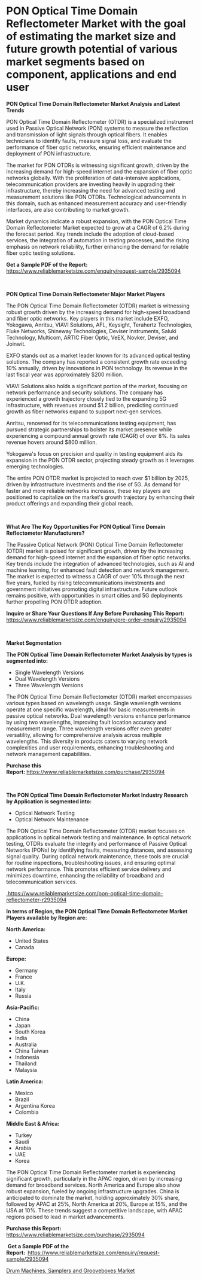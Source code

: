 <p><h1>PON Optical Time Domain Reflectometer Market with the goal of estimating the market size and future growth potential of various market segments based on component, applications and end user</h1></p><p><strong>PON Optical Time Domain Reflectometer Market Analysis and Latest Trends</strong></p>
<p><p>PON Optical Time Domain Reflectometer (OTDR) is a specialized instrument used in Passive Optical Network (PON) systems to measure the reflection and transmission of light signals through optical fibers. It enables technicians to identify faults, measure signal loss, and evaluate the performance of fiber optic networks, ensuring efficient maintenance and deployment of PON infrastructure.</p><p>The market for PON OTDRs is witnessing significant growth, driven by the increasing demand for high-speed internet and the expansion of fiber optic networks globally. With the proliferation of data-intensive applications, telecommunication providers are investing heavily in upgrading their infrastructure, thereby increasing the need for advanced testing and measurement solutions like PON OTDRs. Technological advancements in this domain, such as enhanced measurement accuracy and user-friendly interfaces, are also contributing to market growth.</p><p>Market dynamics indicate a robust expansion, with the PON Optical Time Domain Reflectometer Market expected to grow at a CAGR of 6.2% during the forecast period. Key trends include the adoption of cloud-based services, the integration of automation in testing processes, and the rising emphasis on network reliability, further enhancing the demand for reliable fiber optic testing solutions.</p></p>
<p><strong>Get a Sample PDF of the Report:&nbsp;</strong> <a href="https://www.reliablemarketsize.com/enquiry/request-sample/2935094?utm_campaign=2393&utm_medium=2&utm_source=Github&utm_content=ia&utm_term=14032025&utm_id=pon-optical-time-domain-reflectometer">https://www.reliablemarketsize.com/enquiry/request-sample/2935094</a></p>
<p>&nbsp;</p>
<p><strong>PON Optical Time Domain Reflectometer Major Market Players</strong></p>
<p><p>The PON Optical Time Domain Reflectometer (OTDR) market is witnessing robust growth driven by the increasing demand for high-speed broadband and fiber optic networks. Key players in this market include EXFO, Yokogawa, Anritsu, VIAVI Solutions, AFL, Keysight, Terahertz Technologies, Fluke Networks, Shineway Technologies, Deviser Instruments, Saluki Technology, Multicom, ARTIC Fiber Optic, VeEX, Novker, Deviser, and Joinwit.</p><p>EXFO stands out as a market leader known for its advanced optical testing solutions. The company has reported a consistent growth rate exceeding 10% annually, driven by innovations in PON technology. Its revenue in the last fiscal year was approximately $200 million.</p><p>VIAVI Solutions also holds a significant portion of the market, focusing on network performance and security solutions. The company has experienced a growth trajectory closely tied to the expanding 5G infrastructure, with revenues around $1.2 billion, predicting continued growth as fiber networks expand to support next-gen services.</p><p>Anritsu, renowned for its telecommunications testing equipment, has pursued strategic partnerships to bolster its market presence while experiencing a compound annual growth rate (CAGR) of over 8%. Its sales revenue hovers around $800 million.</p><p>Yokogawa's focus on precision and quality in testing equipment aids its expansion in the PON OTDR sector, projecting steady growth as it leverages emerging technologies.</p><p>The entire PON OTDR market is projected to reach over $1 billion by 2025, driven by infrastructure investments and the rise of 5G. As demand for faster and more reliable networks increases, these key players are positioned to capitalize on the market's growth trajectory by enhancing their product offerings and expanding their global reach.</p></p>
<p>&nbsp;</p>
<p><strong>What Are The Key Opportunities For PON Optical Time Domain Reflectometer Manufacturers?</strong></p>
<p><p>The Passive Optical Network (PON) Optical Time Domain Reflectometer (OTDR) market is poised for significant growth, driven by the increasing demand for high-speed internet and the expansion of fiber optic networks. Key trends include the integration of advanced technologies, such as AI and machine learning, for enhanced fault detection and network management. The market is expected to witness a CAGR of over 10% through the next five years, fueled by rising telecommunications investments and government initiatives promoting digital infrastructure. Future outlook remains positive, with opportunities in smart cities and 5G deployments further propelling PON OTDR adoption.</p></p>
<p><strong>Inquire or Share Your Questions If Any Before Purchasing This Report:</strong> <a href="https://www.reliablemarketsize.com/enquiry/pre-order-enquiry/2935094?utm_campaign=2393&utm_medium=2&utm_source=Github&utm_content=ia&utm_term=14032025&utm_id=pon-optical-time-domain-reflectometer">https://www.reliablemarketsize.com/enquiry/pre-order-enquiry/2935094</a></p>
<p>&nbsp;</p>
<p><strong>Market Segmentation</strong></p>
<p><strong>The PON Optical Time Domain Reflectometer Market Analysis by types is segmented into:</strong></p>
<p><ul><li>Single Wavelength Versions</li><li>Dual Wavelength Versions</li><li>Three Wavelength Versions</li></ul></p>
<p><p>The PON Optical Time Domain Reflectometer (OTDR) market encompasses various types based on wavelength usage. Single wavelength versions operate at one specific wavelength, ideal for basic measurements in passive optical networks. Dual wavelength versions enhance performance by using two wavelengths, improving fault location accuracy and measurement range. Three wavelength versions offer even greater versatility, allowing for comprehensive analysis across multiple wavelengths. This diversity in products caters to varying network complexities and user requirements, enhancing troubleshooting and network management capabilities.</p></p>
<p><strong>Purchase this Report:&nbsp;</strong><a href="https://www.reliablemarketsize.com/purchase/2935094?utm_campaign=2393&utm_medium=2&utm_source=Github&utm_content=ia&utm_term=14032025&utm_id=pon-optical-time-domain-reflectometer">https://www.reliablemarketsize.com/purchase/2935094</a></p>
<p>&nbsp;</p>
<p><strong>The PON Optical Time Domain Reflectometer Market Industry Research by Application is segmented into:</strong></p>
<p><ul><li>Optical Network Testing</li><li>Optical Network Maintenance</li></ul></p>
<p><p>The PON Optical Time Domain Reflectometer (OTDR) market focuses on applications in optical network testing and maintenance. In optical network testing, OTDRs evaluate the integrity and performance of Passive Optical Networks (PONs) by identifying faults, measuring distances, and assessing signal quality. During optical network maintenance, these tools are crucial for routine inspections, troubleshooting issues, and ensuring optimal network performance. This promotes efficient service delivery and minimizes downtime, enhancing the reliability of broadband and telecommunication services.</p></p>
<p><a href="https://www.reliablemarketsize.com/pon-optical-time-domain-reflectometer-r2935094?utm_campaign=2393&utm_medium=2&utm_source=Github&utm_content=ia&utm_term=14032025&utm_id=pon-optical-time-domain-reflectometer">&nbsp;https://www.reliablemarketsize.com/pon-optical-time-domain-reflectometer-r2935094</a></p>
<p><strong>In terms of Region, the PON Optical Time Domain Reflectometer Market Players available by Region are:</strong></p>
<p>
    <p> <strong> North America: </strong>
        <ul>
            <li>United States</li>
            <li>Canada</li>
        </ul>
        </p> 
    <p> <strong> Europe: </strong>
        <ul>
            <li>Germany</li>
            <li>France</li>
            <li>U.K.</li>
            <li>Italy</li>
            <li>Russia</li>
        </ul>
        </p> 
    <p> <strong> Asia-Pacific: </strong>
        <ul>
            <li>China</li>
            <li>Japan</li>
            <li>South Korea</li>
            <li>India</li>
            <li>Australia</li>
            <li>China Taiwan</li>
            <li>Indonesia</li>
            <li>Thailand</li>
            <li>Malaysia</li>
        </ul>
        </p> 
    <p> <strong> Latin America: </strong>
        <ul>
            <li>Mexico</li>
            <li>Brazil</li>
            <li>Argentina Korea</li>
            <li>Colombia</li>
        </ul>
        </p> 
    <p> <strong> Middle East & Africa: </strong>
        <ul>
            <li>Turkey</li>
            <li>Saudi</li>
            <li>Arabia</li>
            <li>UAE</li>
            <li>Korea</li>
        </ul>
    </p>
    </p>
<p><p>The PON Optical Time Domain Reflectometer market is experiencing significant growth, particularly in the APAC region, driven by increasing demand for broadband services. North America and Europe also show robust expansion, fueled by ongoing infrastructure upgrades. China is anticipated to dominate the market, holding approximately 30% share, followed by APAC at 25%, North America at 20%, Europe at 15%, and the USA at 10%. These trends suggest a competitive landscape, with APAC regions poised to lead in market advancements.</p></p>
<p><strong>Purchase this Report: </strong><a href="https://www.reliablemarketsize.com/purchase/2935094?utm_campaign=2393&utm_medium=2&utm_source=Github&utm_content=ia&utm_term=14032025&utm_id=pon-optical-time-domain-reflectometer">https://www.reliablemarketsize.com/purchase/2935094</a></p>
<p>&nbsp;<strong>Get a Sample PDF of the Report:&nbsp;&nbsp;</strong><a href="https://www.reliablemarketsize.com/enquiry/request-sample/2935094?utm_campaign=2393&utm_medium=2&utm_source=Github&utm_content=ia&utm_term=14032025&utm_id=pon-optical-time-domain-reflectometer">https://www.reliablemarketsize.com/enquiry/request-sample/2935094</a></p>
<p><strong></strong></p>
<p><p><a href="https://github.com/janraimondo83/Market-Research-Report-List-1/blob/main/drum-machines-samplers-and-grooveboxes-market.md?utm_campaign=2393&utm_medium=2&utm_source=Github&utm_content=ia&utm_term=14032025&utm_id=pon-optical-time-domain-reflectometer">Drum Machines, Samplers and Grooveboxes Market</a></p></p>